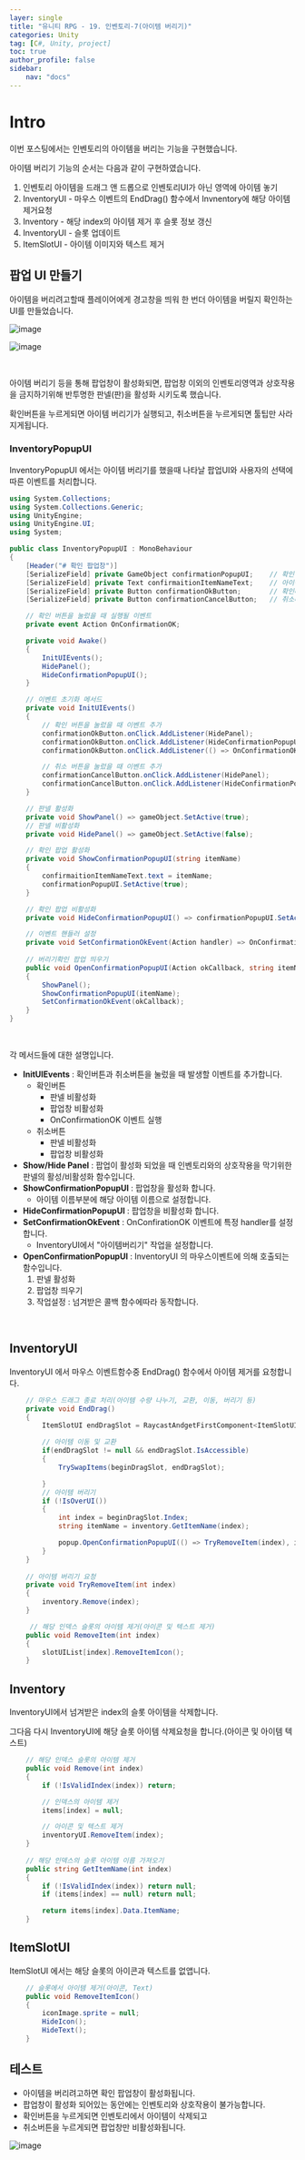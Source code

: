 ```yaml
---
layer: single
title: "유니티 RPG - 19. 인벤토리-7(아이템 버리기)"
categories: Unity
tag: [C#, Unity, project]
toc: true
author_profile: false
sidebar: 
    nav: "docs"
---
```



# Intro

이번 포스팅에서는 인벤토리의 아이템을 버리는 기능을 구현했습니다.

아이템 버리기 기능의 순서는 다음과 같이 구현하였습니다.
<br>

1. 인벤토리 아이템을 드래그 앤 드롭으로 인벤토리UI가 아닌 영역에 아이템 놓기
1. InventoryUI - 마우스 이벤트의 EndDrag() 함수에서 Invnentory에 해당 아이템 제거요청
1. Inventory - 해당 index의 아이템 제거 후 슬롯 정보 갱신
1. InventoryUI - 슬롯 업데이트
1. ItemSlotUI - 아이템 이미지와 텍스트 제거


## 팝업 UI 만들기

아이템을 버리려고할때 플레이어에게 경고창을 띄워 한 번더 아이템을 버릴지 확인하는 UI를 만들었습니다.

![image](/images/2024/2024-12-12/capture_3.PNG) 

![image](/images/2024/2024-12-12/capture_4.PNG) 

<br>

아이템 버리기 등을 통해 팝업창이 활성화되면, 팝업창 이외의 인벤토리영역과 상호작용을 금지하기위해
반투명한 판넬(판)을 활성화 시키도록 했습니다.

확인버튼을 누르게되면 아이템 버리기가 실행되고, 취소버튼을 누르게되면 툴팁만 사라지게됩니다.

### InventoryPopupUI 

InventoryPopupUI 에서는 아이템 버리기를 했을때 나타날 팝업UI와 사용자의 선택에 따른 이벤트를 처리합니다.

```c#
using System.Collections;
using System.Collections.Generic;
using UnityEngine;
using UnityEngine.UI;
using System;

public class InventoryPopupUI : MonoBehaviour
{
    [Header("# 확인 팝업창")]
    [SerializeField] private GameObject confirmationPopupUI;    // 확인 팝업창
    [SerializeField] private Text confirmaitionItemNameText;    // 아이템 이름 텍스트
    [SerializeField] private Button confirmationOkButton;       // 확인버튼
    [SerializeField] private Button confirmationCancelButton;   // 취소버튼

    // 확인 버튼을 눌렀을 때 실행될 이벤트
    private event Action OnConfirmationOK;

    private void Awake()
    {
        InitUIEvents();
        HidePanel();
        HideConfirmationPopupUI();
    }

    // 이벤트 초기화 메서드
    private void InitUIEvents()
    {
        // 확인 버튼을 눌렀을 때 이벤트 추가
        confirmationOkButton.onClick.AddListener(HidePanel);
        confirmationOkButton.onClick.AddListener(HideConfirmationPopupUI);
        confirmationOkButton.onClick.AddListener(() => OnConfirmationOK?.Invoke());

        // 취소 버튼을 눌렀을 때 이벤트 추가
        confirmationCancelButton.onClick.AddListener(HidePanel);
        confirmationCancelButton.onClick.AddListener(HideConfirmationPopupUI);
    }

    // 판넬 활성화
    private void ShowPanel() => gameObject.SetActive(true);
    // 판넬 비활성화
    private void HidePanel() => gameObject.SetActive(false);

    // 확인 팝업 활성화
    private void ShowConfirmationPopupUI(string itemName)
    {
        confirmaitionItemNameText.text = itemName;
        confirmationPopupUI.SetActive(true);
    }

    // 확인 팝업 비활성화
    private void HideConfirmationPopupUI() => confirmationPopupUI.SetActive(false);

    // 이벤트 핸들러 설정
    private void SetConfirmationOkEvent(Action handler) => OnConfirmationOK = handler;
    
    // 버리기확인 팝업 띄우기
    public void OpenConfirmationPopupUI(Action okCallback, string itemName)
    {
        ShowPanel();
        ShowConfirmationPopupUI(itemName);
        SetConfirmationOkEvent(okCallback);
    }
}
```
<br>

각 메서드들에 대한 설명입니다.

* **InitUIEvents** : 확인버튼과 취소버튼을 눌렀을 때 발생할 이벤트를 추가합니다.
    * 확인버튼 
        - 판넬 비활성화
        - 팝업창 비활성화
        - OnConfirmationOK 이벤트 실행
    * 취소버튼
        - 판넬 비활성화
        - 팝업창 비활성화
* **Show/Hide Panel** : 팝업이 활성화 되었을 때 인벤토리와의 상호작용을 막기위한 판넬의 활성/비활성화 함수입니다.
* **ShowConfirmationPopupUI** : 팝업창을 활성화 합니다.
    - 아이템 이름부분에 해당 아이템 이름으로 설정합니다.
* **HideConfirmationPopupUI** : 팝업창을 비활성화 합니다.
* **SetConfirmationOkEvent** : OnConfirationOK 이벤트에 특정 handler를 설정합니다.
    - InventoryUI에서 "아이템버리기" 작업을 설정합니다.
* **OpenConfirmationPopupUI** : InventoryUI 의 마우스이벤트에 의해 호출되는 함수입니다.
    1. 판넬 활성화
    1. 팝업창 띄우기
    1. 작업설정 : 넘겨받은 콜백 함수에따라 동작합니다.

<br>

## InventoryUI

InventoryUI 에서 마우스 이벤트함수중 EndDrag() 함수에서 아이템 제거를 요청합니다.

```c#
    // 마우스 드래그 종료 처리(아이템 수량 나누기, 교환, 이동, 버리기 등)
    private void EndDrag()
    {
        ItemSlotUI endDragSlot = RaycastAndgetFirstComponent<ItemSlotUI>();

        // 아이템 이동 및 교환
        if(endDragSlot != null && endDragSlot.IsAccessible)
        {
            TrySwapItems(beginDragSlot, endDragSlot);

        }
        // 아이템 버리기
        if (!IsOverUI())
        {
            int index = beginDragSlot.Index;
            string itemName = inventory.GetItemName(index);

            popup.OpenConfirmationPopupUI(() => TryRemoveItem(index), itemName);
        }
    }
    
    // 아이템 버리기 요청
    private void TryRemoveItem(int index)
    {
        inventory.Remove(index);
    }

     // 해당 인덱스 슬롯의 아이템 제거(아이콘 및 텍스트 제거)
    public void RemoveItem(int index)
    {
        slotUIList[index].RemoveItemIcon();
    }
```

## Inventory

InventoryUI에서 넘겨받은 index의 슬롯 아이템을 삭제합니다.

그다음 다시 InventoryUI에 해당 슬롯 아이템 삭제요청을 합니다.(아이콘 및 아이템 텍스트)

```c#
    // 해당 인덱스 슬롯의 아이템 제거
    public void Remove(int index)
    {
        if (!IsValidIndex(index)) return;

        // 인덱스의 아이템 제거
        items[index] = null;

        // 아이콘 및 텍스트 제거
        inventoryUI.RemoveItem(index);
    }
    
    // 해당 인덱스의 슬롯 아이템 이름 가져오기
    public string GetItemName(int index)
    {
        if (!IsValidIndex(index)) return null;
        if (items[index] == null) return null;

        return items[index].Data.ItemName;
    }
```


## ItemSlotUI

ItemSlotUI 에서는 해당 슬롯의 아이콘과 텍스트를 없앱니다.

```c#
    // 슬롯에서 아이템 제거(아이콘, Text)
    public void RemoveItemIcon()
    {
        iconImage.sprite = null;
        HideIcon();
        HideText();
    }
```


## 테스트

- 아이템을 버리려고하면 확인 팝업창이 활성화됩니다.
- 팝업창이 활성화 되어있는 동안에는 인벤토리와 상호작용이 불가능합니다.
- 확인버튼을 누르게되면 인벤토리에서 아이템이 삭제되고
- 취소버튼을 누르게되면 팝업창만 비활성화됩니다.

![image](/images/2024/2024-12-12/capture_5.PNG) 
